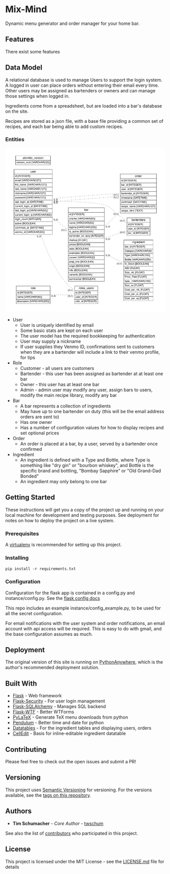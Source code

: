 # Mix-Mind

Dynamic menu generator and order manager for your home bar.

## Features

There exist some features

## Data Model

A relational database is used to manage Users to support the login system. A logged in user can place orders without entering their email every time. Other users may be assigned as bartenders or owners and can manage those settings when logged in.

Ingredients come from a spreadsheet, but are loaded into a bar's database on the site.

Recipes are stored as a json file, with a base file providing a common set of recipes, and each bar being able to add custom recipes.

### Entities
![Entity model](erd.svg "Entity Relational Model")
- User
  - User is uniquely identified by email
  - Some basic stats are kept on each user
  - The user model has the required bookkeeping for authentication
  - User may supply a nickname
  - If user supplies they Venmo ID, confirmations sent to customers when they are a bartender will include a link to their venmo profile, for tips
- Role
  - Customer - all users are customers
  - Bartender - this user has been assigned as bartender at at least one bar
  - Owner - this user has at least one bar
  - Admin - admin user may modify any user, assign bars to users, modify the main recipe library, modify any bar
- Bar
  - A bar represents a collection of ingredients 
  - May have up to one bartender on duty (this will be the email address orders are sent to)
  - Has one owner
  - Has a number of configuration values for how to display recipes and set optional prices
- Order
  - An order is placed at a bar, by a user, served by a bartender once confirmed
- Ingredient
  - An ingredient is defined with a Type and Bottle, where Type is something like "dry gin" or "bourbon whiskey", and Bottle is the specific brand and bottling, "Bombay Sapphire" or "Old Grand-Dad Bonded"
  - An ingredient may only belong to one bar

## Getting Started

These instructions will get you a copy of the project up and running on your local machine for development and testing purposes. See deployment for notes on how to deploy the project on a live system.

### Prerequisites

A [virtualenv](https://docs.python-guide.org/dev/virtualenvs/) is recommended for setting up this project.

### Installing

```
pip install -r requirements.txt
```

### Configuration

Configuration for the flask app is contained in a config.py and instance/config.py. See the [flask config docs](http://flask.pocoo.org/docs/1.0/config/)

This repo includes an example instance/config_example.py, to be used for all the secret configuration.

For email notifications with the user system and order notifications, an email account with api access will be required. This is easy to do with gmail, and the base configuration assumes as much.


## Deployment

The original version of this site is running on [PythonAnywhere](pythonanywhere.com), which is the author's recommended deployment solution.

## Built With

* [Flask](http://flask.pocoo.org/docs/1.0/patterns/) - Web framework
* [Flask-Security](https://pythonhosted.org/Flask-Security/) - For user login management
* [Flask-SQLAlchemy](http://flask-sqlalchemy.pocoo.org/2.3/) - Manages SQL backend
* [Flask-WTF](https://flask-wtf.readthedocs.io/en/stable/) - Better WTForms
* [PyLaTeX](https://jeltef.github.io/PyLaTeX/current/) - Generate TeX menu downloads from python
* [Pendulum](https://pendulum.eustace.io/) - Better time and date for python
* [Datatables](https://datatables.net/) - For the ingredient tables and displaying users, orders
* [CellEdit](https://github.com/ejbeaty/CellEdit) - Basis for inline-editable ingredient datatable

## Contributing

Please feel free to check out the open issues and submit a PR!

## Versioning

This project uses [Semantic Versioning](http://semver.org/) for versioning. For the versions available, see the [tags on this repository](https://github.com/twschum/mix-mind/tags). 

## Authors

* **Tim Schumacher** - *Core Author* - [twschum](https://github.com/twschum)

See also the list of [contributors](https://github.com/twschum/mix-mind/contributors) who participated in this project.

## License

This project is licensed under the MIT License - see the [LICENSE.md](LICENSE.md) file for details

